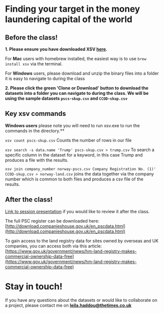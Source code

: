 # Finding your target in the money laundering capital of the world 

## Before the class!

**1. Please ensure you have downloaded XSV [here](https://github.com/BurntSushi/xsv).**

For **Mac** users with homebrew installed, the easiest way is to use `brew install xsv` via the terminal.

For **Windows** users, please download and unzip the binary files into a folder it is easy to navigate to during the class

**2. Please click the green 'Clone or Download' button to download the datasets into a folder you can navigate to during the class. We will be using the sample datasets `pscs-skup.csv` and `CCOD-skup.csv`**

## Key xsv commands

**Windows users** please note you will need to run xsv.exe to run the commands in the directory.**

`xsv count pscs-skup.csv` Counts the number of rows in our file

`xsv search -s data.name 'Trump' pscs-skup.csv > trump.csv` To search a specific column in the dataset for a keyword, in this case Trump and produces a file with the results.

`xsv join company_number norway-pscs.csv Company Registration No. (1)' CCOD-skup.csv > norway-land.csv` joins the data together via the company number which is common to both files and produces a csv file of the results. 

## After the class!

[Link to session presentation](https://docs.google.com/presentation/d/1MYxH9zVaIJADZdjlQUmp5W1Tt8FErCYTVNTpqxEFY08) if you would like to review it after the class.

The full PSC register can be downloaded here: [http://download.companieshouse.gov.uk/en_pscdata.html](http://download.companieshouse.gov.uk/en_pscdata.html)

To gain access to the land registry data for sites owned by overseas and UK companies, you can access both via this article: [https://www.gov.uk/government/news/hm-land-registry-makes-commercial-ownership-data-free](https://www.gov.uk/government/news/hm-land-registry-makes-commercial-ownership-data-free)

# Stay in touch!

If you have any questions about the datasets or would like to collaborate on a project, please contact me on **leila.haddou@thetimes.co.uk**
